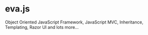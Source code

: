 eva.js
======

Object Oriented JavaScript Framework, JavaScript MVC, Inheritance, Templating, Razor UI and lots more...
